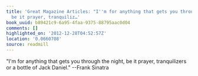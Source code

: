 ```yaml
---
title: 'Great Magazine Articles: "I''m for anything that gets you through the night,
  be it prayer, tranquiliz…'
book_uuid: b89421c9-6a95-4faa-9375-88795aac0d04
comments: []
highlighted_on: '2012-12-28T04:52:57Z'
location: '0.0660708'
source: readmill
---
```


"I'm for anything that gets you through the night, be it prayer, tranquilizers or a bottle of Jack Daniel." --Frank Sinatra